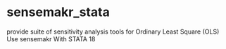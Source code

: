 # sensemakr_stata
provide suite of sensitivity analysis tools for Ordinary Least Square (OLS) Use sensemakr With STATA 18
